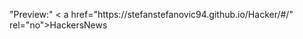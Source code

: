 <p>
"Preview:"
< a href="https://stefanstefanovic94.github.io/Hacker/#/" rel="no">HackersNews</a>
</p>
